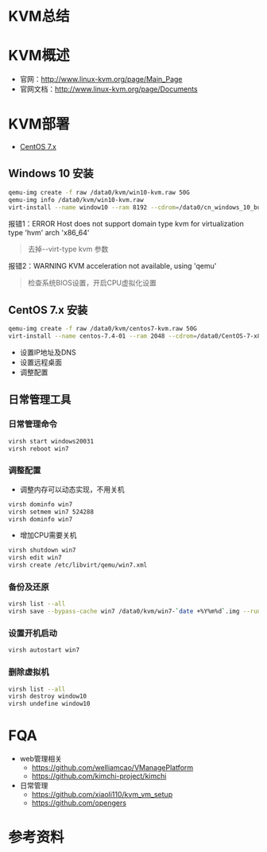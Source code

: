 # KVM总结
# KVM概述
- 官网：http://www.linux-kvm.org/page/Main_Page
- 官网文档：http://www.linux-kvm.org/page/Documents

# KVM部署
- [CentOS 7.x](http://linux.dell.com/files/whitepapers/KVM_Virtualization_in_RHEL_7_Made_Easy.pdf)
## Windows 10 安装
``` bash
qemu-img create -f raw /data0/kvm/win10-kvm.raw 50G
qemu-img info /data0/kvm/win10-kvm.raw
virt-install --name window10 --ram 8192 --cdrom=/data0/cn_windows_10_business_editions_version_1803_updated_march_2018_x64_dvd_12063730.iso --boot cdrom --cpu core2duo --network bridge=br0,model='e1000' --graphics vnc,listen=0.0.0.0 --disk path=/data0/kvm/win10-kvm.raw,bus='ide' --noautoconsole --os-type=windows
```
报错1：ERROR    Host does not support domain type kvm for virtualization type 'hvm' arch 'x86_64'
> 去掉--virt-type kvm 参数

报错2：WARNING  KVM acceleration not available, using 'qemu'
> 检查系统BIOS设置，开启CPU虚拟化设置

## CentOS 7.x 安装
``` bash
qemu-img create -f raw /data0/kvm/centos7-kvm.raw 50G
virt-install --name centos-7.4-01 --ram 2048 --cdrom=/data0/CentOS-7-x86_64-DVD-1804.iso --boot cdrom --network bridge=br0 --graphics vnc,listen=0.0.0.0 --disk path=/data0/kvm/centos7-kvm.raw --noautoconsole --os-type=linux
```
- 设置IP地址及DNS
- 设置远程桌面
- 调整配置

## 日常管理工具
### 日常管理命令
``` bash
virsh start windows20031
virsh reboot win7
```

### 调整配置
- 调整内存可以动态实现，不用关机
``` bash
virsh dominfo win7
virsh setmem win7 524288
virsh dominfo win7
```
- 增加CPU需要关机
``` bash
virsh shutdown win7
virsh edit win7
virsh create /etc/libvirt/qemu/win7.xml
```
### 备份及还原
``` bash
virsh list --all
virsh save --bypass-cache win7 /data0/kvm/win7-`date +%Y%m%d`.img --running

```
### 设置开机启动
``` bash
virsh autostart win7
```

### 删除虚拟机
``` bash
virsh list --all
virsh destroy window10
virsh undefine window10
```
# FQA
- web管理相关
  - https://github.com/welliamcao/VManagePlatform
  - https://github.com/kimchi-project/kimchi
- 日常管理
  - https://github.com/xiaoli110/kvm_vm_setup
  - https://github.com/opengers

# 参考资料
